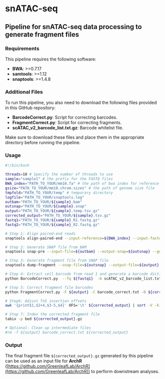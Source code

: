 # snATAC-seq
## Pipeline for snATAC-seq data processing to generate fragment files
### Requirements

This pipeline requires the following software:

- **BWA**: >=0.7.17
- **samtools**: >=1.12
- **snaptools**: >=1.4.8

### Additional Files

To run this pipeline, you also need to download the following files provided in this GitHub repository:

- **BarcodeCorrect.py**: Script for correcting barcodes.
- **FragmentCorrect.py**: Script for correcting fragments.
- **scATAC_v2_barcode_list.txt.gz**: Barcode whitelist file.

Make sure to download these files and place them in the appropriate directory before running the pipeline.

### Usage

```bash
#!/bin/bash

threads=10 # Specify the number of threads to use
sample="sample1" # the prefix for the FASTQ files
BWA_index="PATH_TO_YOUR/mm10.fa" # the path of bwa index for reference genome
gsize="PATH_TO_YOUR/mm10.chrom.sizes" # the path of genome size file
tmpfold="PATH_TO_YOUR/temp" # temporary directory
logfile="PATH_TO_YOUR/snaptools.log"
outbam="PATH_TO_YOUR/${sample}.bam"
outsnap="PATH_TO_YOUR/${sample}.snap"
output="PATH_TO_YOUR/${sample}.temp.tsv.gz"
corrected_output="PATH_TO_YOUR/${sample}.tsv.gz"
fastq1="PATH_TO_YOUR/${sample}_R1.fastq.gz"
fastq2="PATH_TO_YOUR/${sample}_R2.fastq.gz"

# Step 1: Align paired-end reads
snaptools align-paired-end --input-reference=${BWA_index} --input-fastq1=${fastq1} --input-fastq2=${fastq2} --output-bam=${outbam} --aligner=bwa --read-fastq-command=zcat --min-cov=0 --num-threads=${threads} --if-sort=True --tmp-folder=${tmpfold} --overwrite=TRUE

# Step 2: Generate SNAP file from BAM
snaptools snap-pre --input-file=${outbam} --output-snap=${outsnap} --genome-name=mm10 --genome-size=${gsize} --min-mapq=10 --min-flen=0 --keep-chrm=TRUE --keep-single=False --keep-secondary=False --overwrite=True --max-num=10000000 --verbose=False

# Step 3: Generate fragment file from SNAP file
snaptools dump-fragment --snap-file=${outsnap} --output-file=${output} --buffer-size=10000 --tmp-folder=${tmpfold} &> ${logfile}

# Step 4: Extract cell barcode from read 1 and generate a barcode dictionary with up to 1 mismatch
python BarcodeCorrect.py  --fq ${fastq1}  -b scATAC_v2_barcode_list.txt.gz -O barcode_correct.txt

# Step 5: Correct fragment file barcodes
python FragmentCorrect.py -F ${output} -C barcode_correct.txt -O ${corrected_output}

# Step6: Adjust Tn5 insertion offsets
awk '{print$1,$2+4,$3-5,$4}' OFS='\t' ${corrected_output} | sort -V -k1,1 -k2,2n  |  pbgzip -c > ${corrected_output}.gz

# Step 7: Index the corrected fragment file
tabix -p bed ${corrected_output}.gz

# Optional: Clean up intermediate files
#rm -f ${output} barcode_correct.txt ${corrected_output}
```

### Output

The final fragment file `${corrected_output}.gz` generated by this pipeline can be used as an input file for **ArchR** ([https://github.com/GreenleafLab/ArchR](https://github.com/GreenleafLab/ArchR)) to perform downstream analyses.
